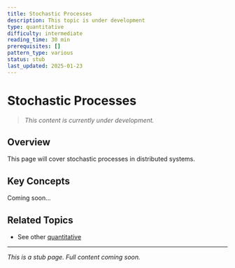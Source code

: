 ```yaml
---
title: Stochastic Processes
description: This topic is under development
type: quantitative
difficulty: intermediate
reading_time: 30 min
prerequisites: []
pattern_type: various
status: stub
last_updated: 2025-01-23
---
```



# Stochastic Processes

> *This content is currently under development.*

## Overview

This page will cover stochastic processes in distributed systems.

## Key Concepts

Coming soon...

## Related Topics

- See other [quantitative](../)

---

*This is a stub page. Full content coming soon.*

